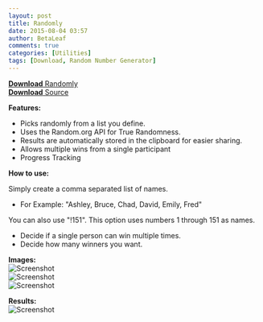 ```yaml
---
layout: post
title: Randomly
date: 2015-08-04 03:57
author: BetaLeaf
comments: true
categories: [Utilities]
tags: [Download, Random Number Generator]
---
```

[**Download** Randomly](https://dl.dropboxusercontent.com/u/350004313/CDN/dl/randomly.exe)  
[**Download** Source](https://dl.dropboxusercontent.com/u/350004313/CDN/dl/randomly.au3?dl=1)  

**Features:**

  - Picks randomly from a list you define.  
  - Uses the Random.org API for True Randomness.  
  - Results are automatically stored in the clipboard for easier sharing.  
  - Allows multiple wins from a single participant  
  - Progress Tracking  

**How to use:**  

Simply create a comma separated list of names.  

  - For Example: "Ashley, Bruce, Chad, David, Emily, Fred"  

You can also use "!151". This option uses numbers 1 through 151 as names.  

  - Decide if a single person can win multiple times.  
  - Decide how many winners you want.  

**Images:**  
![Screenshot](http://i.imgur.com/sj0Ufra.png)  
![Screenshot](http://i.imgur.com/Owi2AOc.png)  
![Screenshot](http://i.imgur.com/4ogtfjH.png)  

**Results:**  
![Screenshot](http://i.imgur.com/Fz7P7FH.png)

